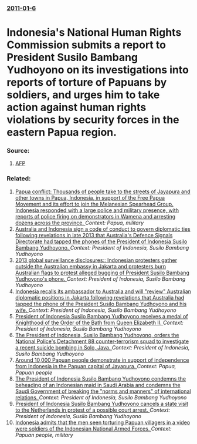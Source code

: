 ### [2011-01-6](/news/2011/01/6/index.md)

# Indonesia's National Human Rights Commission submits a report to President Susilo Bambang Yudhoyono on its investigations into reports of torture of Papuans by soldiers, and urges him to take action against human rights violations by security forces in the eastern Papua region. 




### Source:

1. [AFP](http://www.google.com/hostednews/afp/article/ALeqM5j3kPBfCEWbZaxtQP7iFi_VGYWRwQ?docId=CNG.de7188d6046cd1bfcd0dfd9fb5062a9e.771)

### Related:

1. [Papua conflict: Thousands of people take to the streets of Jayapura and other towns in Papua, Indonesia, in support of the Free Papua Movement and its effort to join the Melanesian Spearhead Group. Indonesia responded with a large police and military presence, with reports of police firing on demonstrators in Wamena and arresting dozens across the province. ](/news/2016/05/31/papua-conflict-thousands-of-people-take-to-the-streets-of-jayapura-and-other-towns-in-papua-indonesia-in-support-of-the-free-papua-moveme.md) _Context: Papua, military_
2. [Australia and Indonesia sign a code of conduct to govern diplomatic ties following revelations in late 2013 that Australia's Defence Signals Directorate had tapped the phones of the President of Indonesia Susilo Bambang Yudhoyono. ](/news/2014/08/28/australia-and-indonesia-sign-a-code-of-conduct-to-govern-diplomatic-ties-following-revelations-in-late-2013-that-australia-s-defence-signals.md) _Context: President of Indonesia, Susilo Bambang Yudhoyono_
3. [2013 global surveillance disclosures:: Indonesian protesters gather outside the Australian embassy in Jakarta and protesters burn Australian flags to protest alleged bugging of President Susilo Bambang Yudhoyono's phone. ](/news/2013/11/21/2013-global-surveillance-disclosures-indonesian-protesters-gather-outside-the-australian-embassy-in-jakarta-and-protesters-burn-australian.md) _Context: President of Indonesia, Susilo Bambang Yudhoyono_
4. [Indonesia recalls its ambassador to Australia and will "review" Australian diplomatic positions in Jakarta following revelations that Australia had tapped the phone of the President Susilo Bambang Yudhoyono and his wife. ](/news/2013/11/18/indonesia-recalls-its-ambassador-to-australia-and-will-review-australian-diplomatic-positions-in-jakarta-following-revelations-that-austra.md) _Context: President of Indonesia, Susilo Bambang Yudhoyono_
5. [President of Indonesia Susilo Bambang Yudhoyono receives a medal of Knighthood of the Order of the Bath from Queen Elizabeth II. ](/news/2012/11/1/president-of-indonesia-susilo-bambang-yudhoyono-receives-a-medal-of-knighthood-of-the-order-of-the-bath-from-queen-elizabeth-ii.md) _Context: President of Indonesia, Susilo Bambang Yudhoyono_
6. [The President of Indonesia, Susilo Bambang Yudhoyono, orders the National Police's Detachment 88 counter-terrorism squad to investigate a recent suicide bombing in Solo, Java. ](/news/2011/09/26/the-president-of-indonesia-susilo-bambang-yudhoyono-orders-the-national-police-s-detachment-88-counter-terrorism-squad-to-investigate-a-re.md) _Context: President of Indonesia, Susilo Bambang Yudhoyono_
7. [Around 10,000 Papuan people demonstrate in support of independence from Indonesia in the Papuan capital of Jayapura. ](/news/2011/08/2/around-10-000-papuan-people-demonstrate-in-support-of-independence-from-indonesia-in-the-papuan-capital-of-jayapura.md) _Context: Papua, Papuan people_
8. [The President of Indonesia Susilo Bambang Yudhoyono condemns the beheading of an Indonesian maid in Saudi Arabia and condemns the Saudi Government of breaking the "norms and manners" of international relations. ](/news/2011/06/23/the-president-of-indonesia-susilo-bambang-yudhoyono-condemns-the-beheading-of-an-indonesian-maid-in-saudi-arabia-and-condemns-the-saudi-gove.md) _Context: President of Indonesia, Susilo Bambang Yudhoyono_
9. [President of Indonesia Susilo Bambang Yudhoyono cancels a state visit to the Netherlands in protest of a possible court arrest. ](/news/2010/10/5/president-of-indonesia-susilo-bambang-yudhoyono-cancels-a-state-visit-to-the-netherlands-in-protest-of-a-possible-court-arrest.md) _Context: President of Indonesia, Susilo Bambang Yudhoyono_
10. [Indonesia admits that the men seen torturing Papuan villagers in a video were soldiers of the Indonesian National Armed Forces. ](/news/2010/10/22/indonesia-admits-that-the-men-seen-torturing-papuan-villagers-in-a-video-were-soldiers-of-the-indonesian-national-armed-forces.md) _Context: Papuan people, military_
